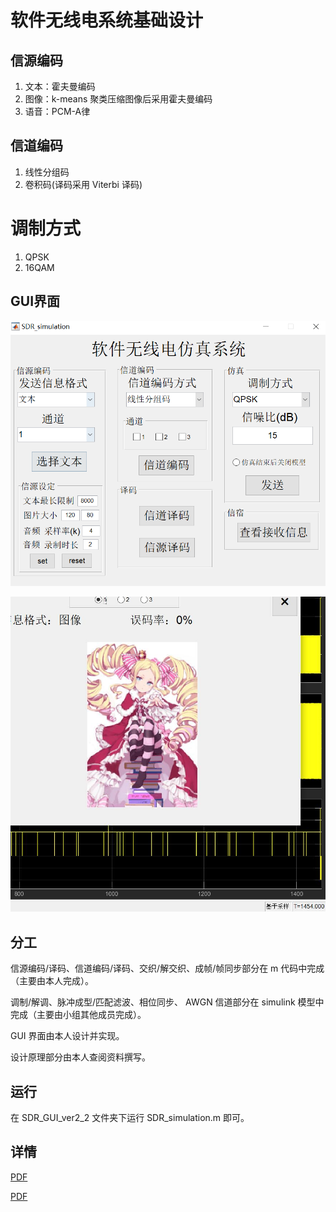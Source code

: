 # 软件无线电系统基础设计

## 信源编码

1. 文本：霍夫曼编码
2. 图像：k-means 聚类压缩图像后采用霍夫曼编码
3. 语音：PCM-A律

## 信道编码

1. 线性分组码
2. 卷积码(译码采用 Viterbi 译码)

# 调制方式

1. QPSK
2. 16QAM

## GUI界面

![](SDR_GUI_ver2_2/data/gui.png)

![](SDR_GUI_ver2_2/data/test.png)

## 分工

信源编码/译码、信道编码/译码、交织/解交织、成帧/帧同步部分在 m 代码中完成（主要由本人完成）。

调制/解调、脉冲成型/匹配滤波、相位同步、 AWGN 信道部分在 simulink 模型中完成（主要由小组其他成员完成）。

GUI 界面由本人设计并实现。

设计原理部分由本人查阅资料撰写。

## 运行

在 SDR_GUI_ver2_2 文件夹下运行 SDR_simulation.m 即可。

## 详情

<a href="https://github.com/BeiYazi0/SDR_simulation/blob/main/%E8%AE%BE%E8%AE%A1%E6%8A%A5%E5%91%8A.pdf" target="_blank">PDF</a>

[PDF](设计报告.pdf)

